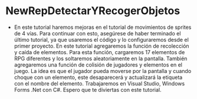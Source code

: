 # NewRepDetectarYRecogerObjetos

- En este tutorial haremos mejoras en el tutorial de movimientos de sprites de 4 vías. Para continuar con esto, asegúrese de haber terminado el último tutorial, ya que usaremos el código y lo configuraremos desde el primer proyecto. En este tutorial agregaremos la función de recolección y caída de elementos. Para esta función, cargaremos 17 elementos de RPG diferentes y los soltaremos aleatoriamente en la pantalla. También agregaremos una función de colisión de jugadores y elementos en el juego. La idea es que el jugador pueda moverse por la pantalla y cuando choque con un elemento, este desaparecerá y actualizará la etiqueta con el nombre del elemento. Trabajaremos en Visual Studio, Windows Forms .Net con C#. Espero que te diviertas con este tutorial.
